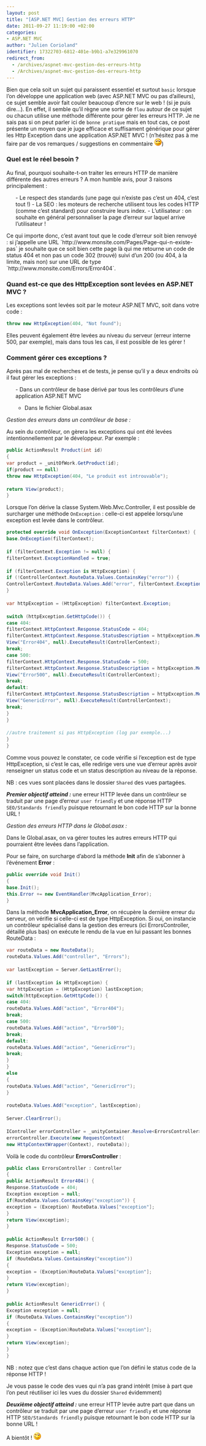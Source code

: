 ```yaml
---
layout: post
title: "[ASP.NET MVC] Gestion des erreurs HTTP"
date: 2011-09-27 11:19:00 +02:00
categories:
- ASP.NET MVC
author: "Julien Corioland"
identifier: 17322703-6812-401e-b9b1-a7e329961070
redirect_from:
  - /archives/aspnet-mvc-gestion-des-erreurs-http
  - /Archives/aspnet-mvc-gestion-des-erreurs-http
---
```


Bien que cela soit un sujet qui paraissent essentiel et surtout `basic` lorsque l’on développe une application web (avec ASP.NET MVC ou pas d’ailleurs), ce sujet semble avoir fait couler beaucoup d’encre sur le web ! (si je puis dire…). En effet, il semble qu’il règne une sorte de `flou` autour de ce sujet ou chacun utilise une méthode différente pour gérer les erreurs HTTP. Je ne sais pas si on peut parler ici de `bonne pratique` mais en tout cas, ce post présente un moyen que je juge efficace et suffisament générique pour gérer les Http Exception dans une application ASP.NET MVC ! (n’hésitez pas à me faire par de vos remarques / suggestions en commentaire ![image](/images/aspnet-mvc-gestion-des-erreurs-http/3ce1b146-665b-440a-b9be-fd76de65ecbb.jpg))

### Quel est le réel besoin ?

Au final, pourquoi souhaite-t-on traiter les erreurs HTTP de manière différente des autres erreurs ? A mon humble avis, pour 3 raisons principalement :

<ol>- Le respect des standards (une page qui n’existe pas c’est un 404, c’est tout !)
- La SEO : les moteurs de recherche utilisent tous les codes HTTP (comme c’est standard) pour construire leurs index.
- L’utilisateur : on souhaite en général personnaliser la page d’erreur sur laquel arrive l’utilisateur !
</ol>Ce qui importe donc, c’est avant tout que le code d’erreur soit bien renvoyé : si j’appelle une URL `http://www.monsite.com/Pages/Page-qui-n-existe-pas` je souhaite que ce soit bien cette page là qui me retourne un code de status 404 et non pas un code 302 (trouvé) suivi d’un 200 (ou 404, à la limite, mais non) sur une URL de type `http://www.monsite.com/Errors/Error404`.

### Quand est-ce que des HttpException sont levées en ASP.NET MVC ?

Les exceptions sont levées soit par le moteur ASP.NET MVC, soit dans votre code :

```csharp
throw new HttpException(404, "Not found");
```

Elles peuvent également être levées au niveau du serveur (erreur interne 500, par exemple), mais dans tous les cas, il est possible de les gérer !

### Comment gérer ces exceptions ?

Après pas mal de recherches et de tests, je pense qu’il y a deux endroits où il faut gérer les exceptions :

<ol>
- Dans un contrôleur de base dérivé par tous les contrôleurs d’une application ASP.NET MVC

- Dans le fichier Global.asax

</ol>

*Gestion des erreurs dans un contrôleur de base :*

Au sein du contrôleur, on gèrera les exceptions qui ont été levées intentionnellement par le développeur. Par exemple :

```csharp
public ActionResult Product(int id)
{
var product = _unitOfWork.GetProduct(id);
if(product == null)
throw new HttpException(404, "Le produit est introuvable");

return View(product);
}
```

Lorsque l’on dérive la classe System.Web.Mvc.Controller, il est possible de surcharger une méthode `OnException` : celle-ci est appelée lorsqu’une exception est levée dans le contrôleur.

```csharp
protected override void OnException(ExceptionContext filterContext) {
base.OnException(filterContext);

if (filterContext.Exception != null) {
filterContext.ExceptionHandled = true;

if (filterContext.Exception is HttpException) {
if (!ControllerContext.RouteData.Values.ContainsKey("error")) {
ControllerContext.RouteData.Values.Add("error", filterContext.Exception);
}

var httpException = (HttpException) filterContext.Exception;

switch (httpException.GetHttpCode()) {
case 404:
filterContext.HttpContext.Response.StatusCode = 404;
filterContext.HttpContext.Response.StatusDescription = httpException.Message;
View("Error404", null).ExecuteResult(ControllerContext);
break;
case 500:
filterContext.HttpContext.Response.StatusCode = 500;
filterContext.HttpContext.Response.StatusDescription = httpException.Message;
View("Error500", null).ExecuteResult(ControllerContext);
break;
default:
filterContext.HttpContext.Response.StatusDescription = httpException.Message;
View("GenericError", null).ExecuteResult(ControllerContext);
break;
}
}

//autre traitement si pas HttpException (log par exemple...)
}
}
```

Comme vous pouvez le constater, ce code vérifie si l’exception est de type HttpException, si c’est le cas, elle redirige vers une vue d’erreur après avoir renseigner un status code et un status description au niveau de la réponse.

NB : ces vues sont placées dans le dossier `Shared` des vues partagées.

***Premier objectif atteind :*** une erreur HTTP levée dans un contrôleur se traduit par une page d’erreur `user friendly` et une réponse HTTP `SEO/Standards friendly` puisque retournant le bon code HTTP sur la bonne URL !

*Gestion des erreurs HTTP dans le Global.asax :*

Dans le Global.asax, on va gérer toutes les autres erreurs HTTP qui pourraient être levées dans l’application.

Pour se faire, on surcharge d’abord la méthode **Init** afin de s’abonner à l’événement **Error** :

```csharp
public override void Init()
{
base.Init();
this.Error += new EventHandler(MvcApplication_Error);
}
```

Dans la méthode **MvcApplication_Error**, on récupère la dernière erreur du serveur, on vérifie si celle-ci est de type HttpException. Si oui, on instancie un contrôleur spécialisé dans la gestion des erreurs (ici ErrorsController, détaillé plus bas) on exécute le rendu de la vue en lui passant les bonnes RouteData :

```csharp
var routeData = new RouteData();
routeData.Values.Add("controller", "Errors");

var lastException = Server.GetLastError();

if (lastException is HttpException) {
var httpException = (HttpException) lastException;
switch(httpException.GetHttpCode()) {
case 404:
routeData.Values.Add("action", "Error404");
break;
case 500:
routeData.Values.Add("action", "Error500");
break;
default:
routeData.Values.Add("action", "GenericError");
break;
}
}
else
{
routeData.Values.Add("action", "GenericError");
}

routeData.Values.Add("exception", lastException);

Server.ClearError();

IController errorController = _unityContainer.Resolve<ErrorsController>();
errorController.Execute(new RequestContext(
new HttpContextWrapper(Context), routeData));
```

Voilà le code du contrôleur **ErrorsController** :

```csharp
public class ErrorsController : Controller
{
public ActionResult Error404() {
Response.StatusCode = 404;
Exception exception = null;
if(RouteData.Values.ContainsKey("exception")) {
exception = (Exception) RouteData.Values["exception"];
}
return View(exception);
}

public ActionResult Error500() {
Response.StatusCode = 500;
Exception exception = null;
if (RouteData.Values.ContainsKey("exception"))
{
exception = (Exception)RouteData.Values["exception"];
}
return View(exception);
}

public ActionResult GenericError() {
Exception exception = null;
if (RouteData.Values.ContainsKey("exception"))
{
exception = (Exception)RouteData.Values["exception"];
}
return View(exception);
}
}
```

NB : notez que c’est dans chaque action que l’on défini le status code de la réponse HTTP !

Je vous passe le code des vues qui n’a pas grand intérêt (mise à part que l’on peut réutiliser ici les vues du dossier `Shared` évidemment)

***Deuxième objectif atteind :*** une erreur HTTP levée autre part que dans un contrôleur se traduit par une page d’erreur `user friendly` et une réponse HTTP `SEO/Standards friendly` puisque retournant le bon code HTTP sur la bonne URL !

A bientôt ! ![image](/images/aspnet-mvc-gestion-des-erreurs-http/e66b5970-7a8a-4db8-ad7b-abcf794a1208.jpg)


